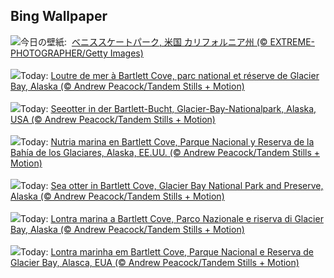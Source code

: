 ## Bing Wallpaper
![](https://www.bing.com/th?id=OHR.VeniceSkatePark_JA-JP4662081868_UHD.jpg&w=1000)今日の壁紙: &nbsp;[ベニススケートパーク, 米国 カリフォルニア州 (© EXTREME-PHOTOGRAPHER/Getty Images)](https://www.bing.com/th?id=OHR.VeniceSkatePark_JA-JP4662081868_UHD.jpg)
<br><br/>
![](https://www.bing.com/th?id=OHR.GlacierBayOtter_FR-FR3887567269_UHD.jpg&w=1000)Today: [Loutre de mer à Bartlett Cove, parc national et réserve de Glacier Bay, Alaska (© Andrew Peacock/Tandem Stills + Motion)](https://www.bing.com/th?id=OHR.GlacierBayOtter_FR-FR3887567269_UHD.jpg)
<br><br/>
![](https://www.bing.com/th?id=OHR.GlacierBayOtter_DE-DE8272833767_UHD.jpg&w=1000)Today: [Seeotter in der Bartlett-Bucht, Glacier-Bay-Nationalpark, Alaska, USA (© Andrew Peacock/Tandem Stills + Motion)](https://www.bing.com/th?id=OHR.GlacierBayOtter_DE-DE8272833767_UHD.jpg)
<br><br/>
![](https://www.bing.com/th?id=OHR.GlacierBayOtter_ES-ES8901247713_UHD.jpg&w=1000)Today: [Nutria marina en Bartlett Cove, Parque Nacional y Reserva de la Bahía de los Glaciares, Alaska, EE.UU. (© Andrew Peacock/Tandem Stills + Motion)](https://www.bing.com/th?id=OHR.GlacierBayOtter_ES-ES8901247713_UHD.jpg)
<br><br/>
![](https://www.bing.com/th?id=OHR.GlacierBayOtter_EN-GB0453826385_UHD.jpg&w=1000)Today: [Sea otter in Bartlett Cove, Glacier Bay National Park and Preserve, Alaska (© Andrew Peacock/Tandem Stills + Motion)](https://www.bing.com/th?id=OHR.GlacierBayOtter_EN-GB0453826385_UHD.jpg)
<br><br/>
![](https://www.bing.com/th?id=OHR.GlacierBayOtter_IT-IT3988644980_UHD.jpg&w=1000)Today: [Lontra marina a Bartlett Cove, Parco Nazionale e riserva di Glacier Bay, Alaska (© Andrew Peacock/Tandem Stills + Motion)](https://www.bing.com/th?id=OHR.GlacierBayOtter_IT-IT3988644980_UHD.jpg)
<br><br/>
![](https://www.bing.com/th?id=OHR.GlacierBayOtter_PT-BR5509451113_UHD.jpg&w=1000)Today: [Lontra marinha em Bartlett Cove, Parque Nacional e Reserva de Glacier Bay, Alasca, EUA (© Andrew Peacock/Tandem Stills + Motion)](https://www.bing.com/th?id=OHR.GlacierBayOtter_PT-BR5509451113_UHD.jpg)
<br><br/>
